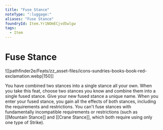 ```yaml
---
title: "Fuse Stance"
noteType: ":luggage:"
aliases: "Fuse Stance"
foundryId: Item.Yr1NOmECjvd5wlgw
tags:
  - Item
---
```


# Fuse Stance
![[pathfinder2e/Feats/zz_asset-files/icons-sundries-books-book-red-exclamation.webp|150]]

You have combined two stances into a single stance all your own. When you take this feat, choose two stances you know and combine them into a single fused stance. Give your new fused stance a unique name. When you enter your fused stance, you gain all the effects of both stances, including the requirements and restrictions. You can't fuse stances with fundamentally incompatible requirements or restrictions (such as [[Mountain Stance]] and [[Crane Stance]], which both require using only one type of Strike).
